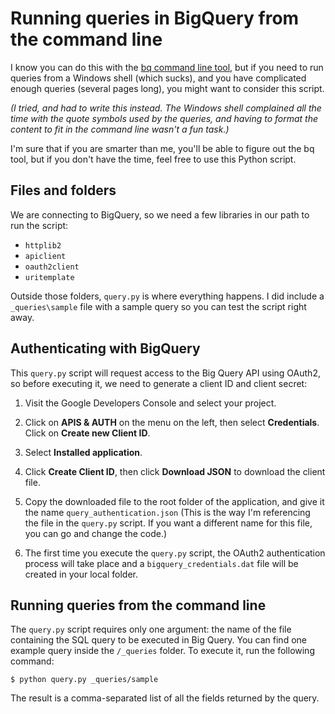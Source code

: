 # Running queries in BigQuery from the command line

I know you can do this with the [bq command line tool](https://cloud.google.com/bigquery/bq-command-line-tool), but if you need to run queries from a Windows shell (which sucks), and you have complicated enough queries (several pages long), you might want to consider this script.

_(I tried, and had to write this instead. The Windows shell complained all the time with the quote symbols used by the queries, and having to format the content to fit in the command line wasn't a fun task.)_

I'm sure that if you are smarter than me, you'll be able to figure out the bq tool, but if you don't have the time, feel free to use this Python script.

## Files and folders

We are connecting to BigQuery, so we need a few libraries in our path to run the script:

* `httplib2`
* `apiclient`
* `oauth2client`
* `uritemplate`

Outside those folders, `query.py` is where everything happens. I did include a `_queries\sample` file with a sample query so you can test the script right away.

## Authenticating with BigQuery

This `query.py` script will request access to the Big Query API using OAuth2, so before executing it, we need to generate a client ID and client secret:

1. Visit the Google Developers Console and select your project.

2. Click on __APIS & AUTH__ on the menu on the left, then select __Credentials__. Click on __Create new Client ID__.

3. Select __Installed application__.

4. Click __Create Client ID__, then click __Download JSON__ to download the client file.

5. Copy the downloaded file to the root folder of the application, and give it the name `query_authentication.json` (This is the way I'm referencing the file in the `query.py` script. If you want a different name for this file, you can go and change the code.) 

6. The first time you execute the `query.py` script, the OAuth2 authentication process will take place and a `bigquery_credentials.dat` file will be created in your local folder.

## Running queries from the command line

The `query.py` script requires only one argument: the name of the file containing the SQL query to be executed in Big Query. You can find one example query inside the `/_queries` folder. To execute it, run the following command:

    $ python query.py _queries/sample

The result is a comma-separated list of all the fields returned by the query.